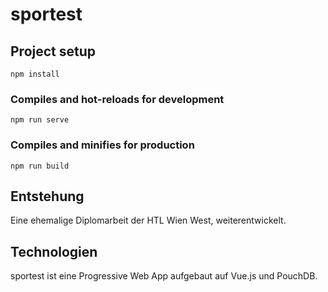 # sportest

## Project setup
```
npm install
```

### Compiles and hot-reloads for development
```
npm run serve
```

### Compiles and minifies for production
```
npm run build
```
## Entstehung
Eine ehemalige Diplomarbeit der HTL Wien West, weiterentwickelt.

## Technologien
sportest ist eine Progressive Web App aufgebaut auf Vue.js und PouchDB.
